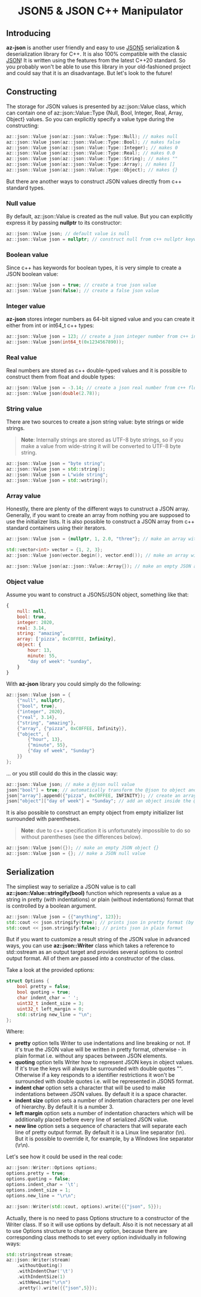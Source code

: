 <h1 align="center">JSON5 & JSON C++ Manipulator</h1>

## Introducing

**az-json** is another user friendly and easy to use [JSON5](https://json5.org/) serialization & deserialization library for C++. 
It is also 100% compatible with the classic [JSON](https://www.json.org/)!
It is written using the features from the latest C++20 standard. So you probably won't be able to use this library in your old-fashioned project and could say that it is an disadvantage. But let's look to the future!

## Constructing

The storage for JSON values is presented by az::json::Value class, which can contain one of az::json::Value::Type {Null, Bool, Integer, Real, Array, Object} values. 
So you can explicitly specify a value type during the constructing:
```c++
az::json::Value json(az::json::Value::Type::Null); // makes null
az::json::Value json(az::json::Value::Type::Bool); // makes false
az::json::Value json(az::json::Value::Type::Integer); // makes 0
az::json::Value json(az::json::Value::Type::Real); // makes 0.0
az::json::Value json(az::json::Value::Type::String); // makes ""
az::json::Value json(az::json::Value::Type::Array); // makes []
az::json::Value json(az::json::Value::Type::Object); // makes {}
```
But there are another ways to construct JSON values directly from c++ standard types.

### Null value
By default, az::json::Value is created as the null value. But you can explicitly express it by passing **nullptr** to its constructor:
```c++
az::json::Value json; // default value is null
az::json::Value json = nullptr; // construct null from c++ nullptr keyword
```
### Boolean value
Since c++ has keywords for boolean types, it is very simple to create a JSON boolean value:
```c++
az::json::Value json = true; // create a true json value
az::json::Value json(false); // create a false json value
```
### Integer value
**az-json** stores integer numbers as 64-bit signed value and you can create it either from int or int64_t c++ types:
```c++
az::json::Value json = 123; // create a json integer number from c++ int
az::json::Value json(int64_t(0x1234567890));
```
### Real value
Real numbers are stored as c++ double-typed values and it is possible to construct them from float and double types:
```c++
az::json::Value json = -3.14; // create a json real number from c++ float
az::json::Value json(double(2.78));
```
### String value
There are two sources to create a json string value: byte strings or wide strings.
> **Note**: Internally strings are stored as UTF-8 byte strings, so if you make a value from wide-string it will be converted to UTF-8 byte string.
```c++
az::json::Value json = "byte string";
az::json::Value json = std::string();
az::json::Value json = L"wide string";
az::json::Value json = std::wstring();
```
### Array value
Honestly, there are plenty of the different ways to cunstruct a JSON array. Generally, if you want to create an array from nothing you are supposed to use the initializer lists. It is also possible to construct a JSON array from c++ standard containers using their iterators.
```c++
az::json::Value json = {nullptr, 1, 2.0, "three"}; // make an array with 4 values

std::vector<int> vector = {1, 2, 3};
az::json::Value json(vector.begin(), vector.end()); // make an array with 3 integer numbers

az::json::Value json(az::json::Value::Array{}); // make an empty JSON array []
```
### Object value
Assume you want to construct a JSON5/JSON object, something like that:
```js
{
	null: null,
	bool: true,
	integer: 2020,
	real: 3.14,
	string: "amazing",
	array: ['pizza', 0xC0FFEE, Infinity],
	object: {
		hour: 13,
		minute: 55,
		"day of week": "sunday",
	}
}
```
With **az-json** library you could simply do the following:
```c++
az::json::Value json = {
	{"null", nullptr},
	{"bool", true},
	{"integer", 2020},
	{"real", 3.14},
	{"string", "amazing"},
	{"array", {"pizza", 0xC0FFEE, Infinity}},
	{"object", {
		{"hour", 13},
		{"minute", 55},
		{"day of week", "Sunday"}
	}}
};
```
... or you still could do this in the classic way:
```c++
az::json::Value json; // make a @json null value
json["bool"] = true; // automatically transform the @json to object and add a boolean value with "bool" key
json["array"].append({"pizza", 0xC0FFEE, INFINITY}); // create an array value in the @json object and add a few values to it
json["object"]["day of week"] = "Sunday"; // add an object inside the @json root object 
```
It is also possible to construct an empty object from empty initializer list surrounded with parentheses.
>**Note**: due to c++ specification it is unfortunately impossible to do so without parentheses (see the differences below).
```c++
az::json::Value json({}); // make an empty JSON object {}
az::json::Value json = {}; // make a JSON null value
```

## Serialization

The simpliest way to serialize a JSON value is to call **az::json::Value::stringify(bool)** function which represents a value as a string in pretty (with indentations) or plain (without indentations) format that is controlled by a boolean argument.
```c++
az::json::Value json = {{"anything", 123}};
std::cout << json.stringify(true); // prints json in pretty format (by default)
std::cout << json.stringify(false); // prints json in plain format
```
But if you want to customize a result string of the JSON value in advanced ways, you can use **az::json::Writer** class which takes a reference to std::ostream as an output target and provides several options to control output format. All of them are passed into a constructor of the class.

Take a look at the provided options:
```c++
struct Options {
	bool pretty = false;
	bool quoting = true;
	char indent_char = ' ';
	uint32_t indent_size = 3;
	uint32_t left_margin = 0;
	std::string new_line = "\n";
};
```
Where:
- **pretty** option tells Writer to use indentations and line breaking or not. If it's true the JSON value will be written in pretty format, otherwise - in plain format i.e. without any spaces between JSON elements.
- **quoting** option tells Writer how to represent JSON keys in object values. If it's true the keys will always be surrounded with double quotes "". Otherwise if a key responds to a identifier restrictions it won't be surrounded with double quotes i.e. will be represented in JSON5 format.
- **indent char** option sets a character that will be used to make indentations between JSON values. By default it is a space character.
- **indent size** option sets a number of indentation characters per one level of hierarchy. By default it is a number 3.
- **left margin** option sets a number of indentation characters which will be additionally placed before every line of serialized JSON value.
- **new line** option sets a sequence of characters that will separate each line of pretty output format. By default it is a Linux line separator (\n). But it is possible to override it, for example, by a Windows line separator (\r\n).

Let's see how it could be used in the real code:
```c++
az::json::Writer::Options options;
options.pretty = true;
options.quoting = false;
options.indent_char = '\t';
options.indent_size = 1;
options.new_line = "\r\n";

az::json::Writer(std::cout, options).write({{"json", 5}});
```
Actually, there is no need to pass Options structure to a constructor of the Writer class. If so it will use options by default. Also it is not necessary at all to use Options structure to change any option, because there are corresponding class methods to set every option individually in following ways:
```c++
std::stringstream stream;
az::json::Writer(stream)
	.withoutQuoting()
	.withIndentChar('\t')
	.withIndentSize(1)
	.withNewLine("\r\n")
	.pretty().write({{"json",5}});
```
